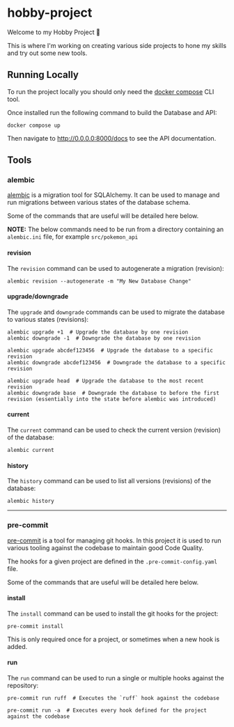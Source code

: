 # hobby-project

Welcome to my Hobby Project 👋

This is where I'm working on creating various side projects to hone my skills and try out some new tools.

## Running Locally

To run the project locally you should only need the [docker compose](https://docs.docker.com/compose/) CLI tool.

Once installed run the following command to build the Database and API:
```shell
docker compose up
```

Then navigate to http://0.0.0.0:8000/docs to see the API documentation.

## Tools

### alembic

[alembic](https://alembic.sqlalchemy.org/en/latest/index.html) is a migration tool for SQLAlchemy.
It can be used to manage and run migrations between various states of the database schema.

Some of the commands that are useful will be detailed here below.

**NOTE:**
The below commands need to be run from a directory containing an `alembic.ini` file, for example `src/pokemon_api`

#### revision

The `revision` command can be used to autogenerate a migration (revision):

```shell
alembic revision --autogenerate -m "My New Database Change"
```

#### upgrade/downgrade

The `upgrade` and `downgrade` commands can be used to migrate the database to various states (revisions):

```shell
alembic upgrade +1  # Upgrade the database by one revision
alembic downgrade -1  # Downgrade the database by one revision

alembic upgrade abcdef123456  # Upgrade the database to a specific revision
alembic downgrade abcdef123456  # Downgrade the database to a specific revision

alembic upgrade head  # Upgrade the database to the most recent revision
alembic downgrade base  # Downgrade the database to before the first revision (essentially into the state before alembic was introduced)
```

#### current

The `current` command can be used to check the current version (revision) of the database:

```shell
alembic current
```

#### history

The `history` command can be used to list all versions (revisions) of the database:

```shell
alembic history
```

---

### pre-commit

[pre-commit](https://pre-commit.com/) is a tool for managing git hooks.
In this project it is used to run various tooling against the codebase to maintain good Code Quality.

The hooks for a given project are defined in the `.pre-commit-config.yaml` file.

Some of the commands that are useful will be detailed here below.

#### install

The `install` command can be used to install the git hooks for the project:

```shell
pre-commit install
```

This is only required once for a project, or sometimes when a new hook is added.


#### run

The `run` command can be used to run a single or multiple hooks against the repository:

```shell
pre-commit run ruff  # Executes the `ruff` hook against the codebase

pre-commit run -a  # Executes every hook defined for the project against the codebase
```
